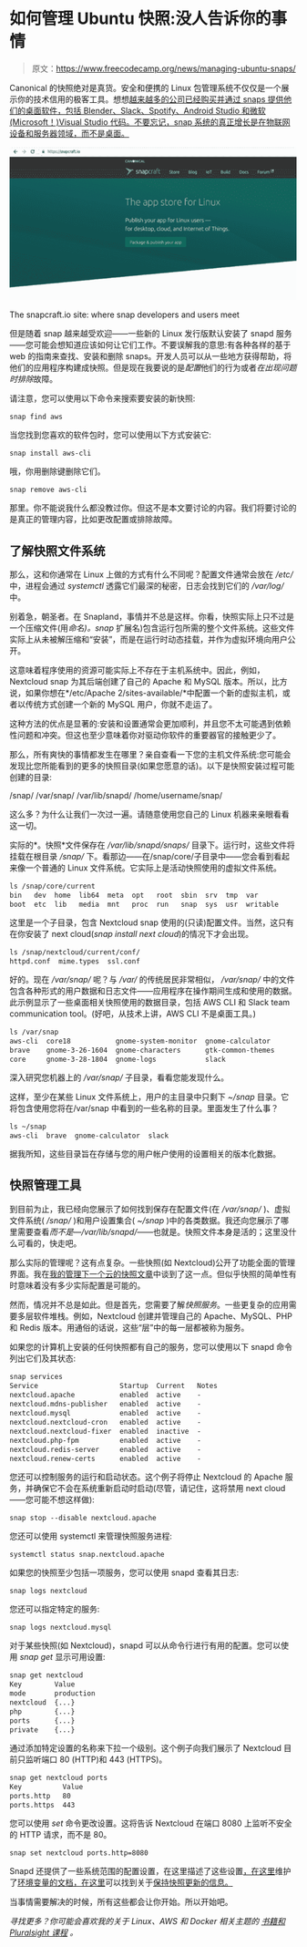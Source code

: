 # 如何管理 Ubuntu 快照:没人告诉你的事情

> 原文：<https://www.freecodecamp.org/news/managing-ubuntu-snaps/>

Canonical 的快照绝对是真货。安全和便携的 Linux 包管理系统不仅仅是一个展示你的技术信用的极客工具。想想[越来越多的公司已经购买并通过 snaps 提供他们的桌面软件，包括 Blender、Slack、Spotify、Android Studio 和微软(Microsoft！)Visual Studio 代码。不要忘记，snap 系统的真正增长是在物联网设备和服务器领域，而不是桌面。](https://snapcraft.io/store)

![image-138](img/b9e26bcce29bd7541ea79f38cb3ea4b1.png)

The snapcraft.io site: where snap developers and users meet

但是随着 snap 越来越受欢迎——一些新的 Linux 发行版默认安装了 snapd 服务——您可能会想知道应该如何让它们工作。不要误解我的意思:有各种各样的基于 web 的指南来查找、安装和删除 snaps。开发人员可以从一些地方获得帮助，将他们的应用程序构建成快照。但是现在我要说的是*配置*他们的行为或者*在出现问题时排除*故障。

请注意，您可以使用以下命令来搜索要安装的新快照:

```
snap find aws
```

当您找到您喜欢的软件包时，您可以使用以下方式安装它:

```
snap install aws-cli
```

哦，你用删除键删除它们。

```
snap remove aws-cli
```

那里。你不能说我什么都没教过你。但这不是本文要讨论的内容。我们将要讨论的是真正的管理内容，比如更改配置或排除故障。

## 了解快照文件系统

那么，这和你通常在 Linux 上做的方式有什么不同呢？配置文件通常会放在 */etc/* 中，进程会通过 *systemctl* 透露它们最深的秘密，日志会找到它们的 */var/log/* 中。

别着急，朝圣者。在 Snapland，事情并不总是这样。你看，快照实际上只不过是一个压缩文件(用*命名)。snap* 扩展名)包含运行包所需的整个文件系统。这些文件实际上从未被解压缩和“安装”，而是在运行时动态挂载，并作为虚拟环境向用户公开。

这意味着程序使用的资源可能实际上不存在于主机系统中。因此，例如，Nextcloud snap 为其后端创建了自己的 Apache 和 MySQL 版本。所以，比方说，如果你想在*/etc/Apache 2/sites-available/*中配置一个新的虚拟主机，或者以传统方式创建一个新的 MySQL 用户，你就不走运了。

这种方法的优点是显著的:安装和设置通常会更加顺利，并且您不太可能遇到依赖性问题和冲突。但这也至少意味着你对驱动你软件的重要器官的接触更少了。

那么，所有爽快的事情都发生在哪里？亲自查看一下您的主机文件系统:您可能会发现比您所能看到的更多的快照目录(如果您愿意的话)。以下是快照安装过程可能创建的目录:

/snap/
/var/snap/
/var/lib/snapd/
/home/username/snap/

这么多？为什么让我们一次过一遍。请随意使用您自己的 Linux 机器来亲眼看看这一切。

实际的*。快照*文件保存在 */var/lib/snapd/snaps/* 目录下。运行时，这些文件将挂载在根目录 */snap/* 下。看那边——在/snap/core/子目录中——您会看到看起来像一个普通的 Linux 文件系统。它实际上是活动快照使用的虚拟文件系统。

```
ls /snap/core/current
bin   dev  home  lib64  meta  opt   root  sbin  srv  tmp  var
boot  etc  lib   media  mnt   proc  run   snap  sys  usr  writable
```

这里是一个子目录，包含 Nextcloud snap 使用的(只读)配置文件。当然，这只有在你安装了 next cloud(*snap install next cloud*)的情况下才会出现。

```
ls /snap/nextcloud/current/conf/
httpd.conf  mime.types  ssl.conf
```

好的。现在 */var/snap/* 呢？与 */var/* 的传统居民非常相似， */var/snap/* 中的文件包含各种形式的用户数据和日志文件——应用程序在操作期间生成和使用的数据。此示例显示了一些桌面相关快照使用的数据目录，包括 AWS CLI 和 Slack team communication tool。(好吧，从技术上讲，AWS CLI 不是桌面工具。)

```
ls /var/snap
aws-cli  core18           gnome-system-monitor  gnome-calculator
brave    gnome-3-26-1604  gnome-characters      gtk-common-themes
core     gnome-3-28-1804  gnome-logs            slack
```

深入研究您机器上的 */var/snap/* 子目录，看看您能发现什么。

这样，至少在某些 Linux 文件系统上，用户的主目录中只剩下 *~/snap* 目录。它将包含使用您将在/var/snap 中看到的一些名称的目录。里面发生了什么事？

```
ls ~/snap
aws-cli  brave  gnome-calculator  slack
```

据我所知，这些目录旨在存储与您的用户帐户使用的设置相关的版本化数据。

## 快照管理工具

到目前为止，我已经向您展示了如何找到保存在配置文件(在 */var/snap/* )、虚拟文件系统( */snap/* )和用户设置集合( *~/snap* )中的各类数据。我还向您展示了哪里需要查看*而不是*—*/var/lib/snapd/*——也就是。快照文件本身是活的；这里没什么可看的，快走吧。

那么实际的管理呢？这有点复杂。一些快照(如 Nextcloud)公开了功能全面的管理界面。我在[我的管理下一个云的快照文章](https://www.freecodecamp.org/news/snapd-nextcloud/)中谈到了这一点。但似乎快照的简单性有时意味着没有多少实际配置是可能的。

然而，情况并不总是如此。但是首先，您需要了解*快照服务*。一些更复杂的应用需要多层软件堆栈。例如，Nextcloud 创建并管理自己的 Apache、MySQL、PHP 和 Redis 版本。用通俗的话说，这些“层”中的每一层都被称为服务。

如果您的计算机上安装的任何快照都有自己的服务，您可以使用以下 snapd 命令列出它们及其状态:

```
snap services
Service                    Startup  Current   Notes
nextcloud.apache           enabled  active    -
nextcloud.mdns-publisher   enabled  active    -
nextcloud.mysql            enabled  active    -
nextcloud.nextcloud-cron   enabled  active    -
nextcloud.nextcloud-fixer  enabled  inactive  -
nextcloud.php-fpm          enabled  active    -
nextcloud.redis-server     enabled  active    -
nextcloud.renew-certs      enabled  active    -
```

您还可以控制服务的运行和启动状态。这个例子将停止 Nextcloud 的 Apache 服务，并确保它不会在系统重新启动时启动(尽管，请记住，这将禁用 next cloud——您可能不想这样做):

```
snap stop --disable nextcloud.apache
```

您还可以使用 systemctl 来管理快照服务进程:

```
systemctl status snap.nextcloud.apache
```

如果您的快照至少包括一项服务，您可以使用 snapd 查看其日志:

```
snap logs nextcloud
```

您还可以指定特定的服务:

```
snap logs nextcloud.mysql
```

对于某些快照(如 Nextcloud)，snapd 可以从命令行进行有用的配置。您可以使用 *snap get* 显示可用设置:

```
snap get nextcloud
Key        Value
mode       production
nextcloud  {...}
php        {...}
ports      {...}
private    {...}
```

通过添加特定设置的名称来下拉一个级别。这个例子向我们展示了 Nextcloud 目前只监听端口 80 (HTTP)和 443 (HTTPS)。

```
snap get nextcloud ports
Key          Value
ports.http   80
ports.https  443
```

您可以使用 *set* 命令更改设置。这将告诉 Nextcloud 在端口 8080 上监听不安全的 HTTP 请求，而不是 80。

```
snap set nextcloud ports.http=8080
```

Snapd 还提供了一些系统范围的配置设置，在这里描述了这些设置[，在这里](https://docs.snapcraft.io/system-options/87)维护了[环境变量的文档，在这里](https://docs.snapcraft.io/environment-variables/7983)可以找到关于[保持快照更新的信息。](https://docs.snapcraft.io/keeping-snaps-up-to-date/7022)

当事情需要解决的时候，所有这些都会让你开始。所以开始吧。

*寻找更多？你可能会喜欢我的关于 Linux、AWS 和 Docker 相关主题的* [*书籍和 Pluralsight 课程*](https://bootstrap-it.com/) *。*